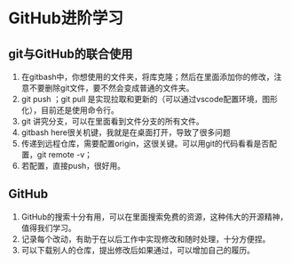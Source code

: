 # GitHub进阶学习

## git与GitHub的联合使用

1. 在gitbash中，你想使用的文件夹，将库克隆；然后在里面添加你的修改，注意不要删除git文件，要不然会变成普通的文件夹。
2. git push ；git pull 是实现拉取和更新的（可以通过vscode配置环境，图形化），目前还是使用命令行。
3. git 讲究分支，可以在里面看到文件分支的所有文件。
4. gitbash here很关机键，我就是在桌面打开，导致了很多问题
5. 传递到远程仓库，需要配置origin，这很关键。可以用git的代码看看是否配置，git remote -v；
6. 若配置，直接push，很好用。

## GitHub

1. GitHub的搜索十分有用，可以在里面搜索免费的资源，这种伟大的开源精神，值得我们学习。
2. 记录每个改动，有助于在以后工作中实现修改和随时处理，十分方便捏。
3. 可以下载别人的仓库，提出修改后如果通过，可以增加自己的履历。